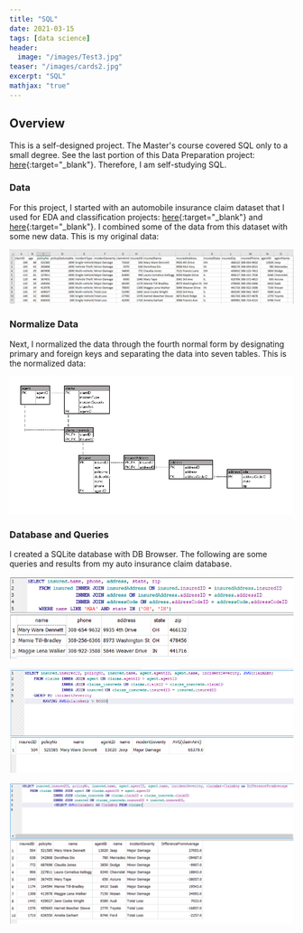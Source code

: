 ```yaml
---
title: "SQL"
date: 2021-03-15
tags: [data science]
header:
  image: "/images/Test3.jpg"
teaser: "/images/cards2.jpg"
excerpt: "SQL"
mathjax: "true"
---
```


## Overview

This is a self-designed project.  The Master's course covered SQL only to a small degree. See the last portion of this Data Preparation project: [here](https://marydonovanmartello.github.io/DataPreparation/){:target="_blank"}.   Therefore, I am self-studying SQL. 

### Data

For this project, I started with an automobile insurance claim dataset that I used for EDA and classification projects: [here](https://marydonovanmartello.github.io/EDAHypoth/){:target="_blank"}  and [here](https://marydonovanmartello.github.io/InsuranceFraud-Python/){:target="_blank"}.  I combined some of the data from this dataset with some new data.  This is my original data:

![excel](/images/SQL/excel.PNG)


### Normalize Data

Next, I normalized the data through the fourth normal form by designating primary and foreign keys and separating the data into seven tables.  This is the normalized data:

![ERD](/images/SQL/ERD.PNG)

### Database and Queries

I created a SQLite database with DB Browser.  The following are some queries and results from my auto insurance claim database.

![Exec](/images/SQL/joinLikeIn.PNG)

![Exec](/images/SQL/joinHaving.PNG)

![Exec](/images/SQL/joinSubquery.PNG)




